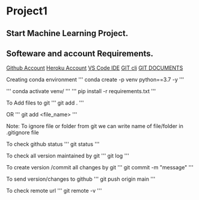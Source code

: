 # Project1
## Start Machine Learning Project.
## Softeware and account Requirements.

 [Github Account](https://github.com)
 [Heroku Account]()
 [VS Code IDE]()
 [GIT cli]()
 [GIT DOCUMENTS](git-scm.com/docs/gittutorial)

 Creating conda environment
 '''
 conda create -p venv python==3.7 -y
 '''

 '''
 conda activate venv/
 '''
 '''
 pip install -r requirements.txt 
 '''
 
 To Add files to git
 '''
 git add .
 '''

 OR
 '''
 git add <file_name>
 '''

 Note: To ignore file or folder from git we can write name of file/folder in  .gitignore file

 To check github status
 '''
 git status
 '''

 To check all version maintained by git
 '''
 git log
 '''

 To create version /commit all changes by git
 '''
 git commit -m "message"
 '''

 To send version/changes to github
 '''
 git push origin  main
 '''

 To check remote url
 '''
 git remote -v
 '''
